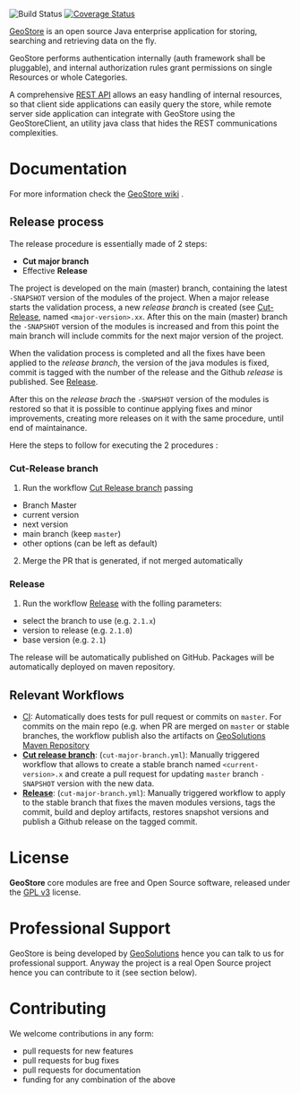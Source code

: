 ![Build Status](https://github.com/geosolutions-it/geostore/actions/workflows/CI.yml/badge.svg)
[![Coverage Status](https://coveralls.io/repos/github/geosolutions-it/geostore/badge.svg?branch=master)](https://coveralls.io/github/geosolutions-it/geostore?branch=master)

[GeoStore](https://github.com/geosolutions-it/geostore) is an open source Java enterprise application for storing, searching and retrieving data on the fly.

GeoStore performs authentication internally (auth framework shall be pluggable), and internal authorization rules grant permissions on single Resources or whole Categories.

A comprehensive [REST API](https://github.com/geosolutions-it/geostore/wiki/REST-API) allows an easy handling of internal resources, so that client side applications can easily query the store, while remote server side application can integrate with GeoStore using the GeoStoreClient, an utility java class that hides the REST communications complexities.

# Documentation

For more information check the [GeoStore wiki](https://github.com/geosolutions-it/geostore/wiki/Documentation-index) .

## Release process 

The release procedure is essentially made of 2 steps: 
- **Cut major branch**
- Effective **Release**

The project is developed on the main (master) branch, containing the latest `-SNAPSHOT` version of the modules of the project. When a major release starts the validation process, a new *release branch* is created (see [Cut-Release](#cut-Release-branch), named `<major-version>.xx`. 
After this on the main (master) branch the `-SNAPSHOT` version of the modules is increased and from this point the main branch will include commits for the next major version of the project.

When the validation process is completed and all the fixes have been applied to the *release branch*, the version of the java modules is fixed, commit is tagged with the number of the release and the Github *release* is published. See [Release](#release).

After this on the *release brach* the `-SNAPSHOT` version of the modules is restored so that it is possible to continue applying fixes and minor improvements, creating more releases on it with the same procedure, until end of maintainance.

Here the steps to follow for executing the 2 procedures :

### Cut-Release branch

1. Run the workflow [Cut Release branch](../../actions/workflows/cut-major-branch.yml) passing 
  - Branch Master
  - current version  
  - next version 
  - main branch (keep `master`)
  - other options (can be left as default)
2. Merge the PR that is generated, if not merged automatically

### Release

1. Run the workflow [Release](../../actions/workflows/release.yml) with the folling parameters: 
 - select the branch to use (e.g. `2.1.x`)
 - version to release (e.g. `2.1.0`)
 - base version (e.g. `2.1`)

The release will be automatically published on GitHub. Packages will be automatically deployed on maven repository.


## Relevant Workflows

- [CI](../../actions/workflows/CI.yml): Automatically does tests for pull request or commits on `master`. For commits on the main repo (e.g. when PR are merged on `master` or stable branches, the workflow publish also the artifacts on [GeoSolutions Maven Repository](https://maven.geo-solutions.it)
- **[Cut release branch](../../actions/workflows/cut-major-branch.yml)**: (`cut-major-branch.yml`): Manually triggered workflow that allows to create a stable branch named `<current-version>.x` and create a pull request for updating `master` branch `-SNAPSHOT` version with the new data. 
- **[Release](../../actions/workflows/release.yml)**: (`cut-major-branch.yml`): Manually triggered workflow to apply to the stable branch that fixes the maven modules versions, tags the commit, build and deploy artifacts, restores snapshot versions and publish a Github release on the tagged commit.

# License

**GeoStore** core modules are free and Open Source software, released under the [GPL v3](http://www.gnu.org/licenses/gpl.html) license.

# Professional Support

GeoStore is being developed by [GeoSolutions](http://www.geo-solutions.it/) hence you can talk to us for professional support. Anyway the project is a real Open Source project hence you can contribute to it (see section below).

# Contributing

We welcome contributions in any form:

- pull requests for new features
- pull requests for bug fixes
- pull requests for documentation
- funding for any combination of the above


